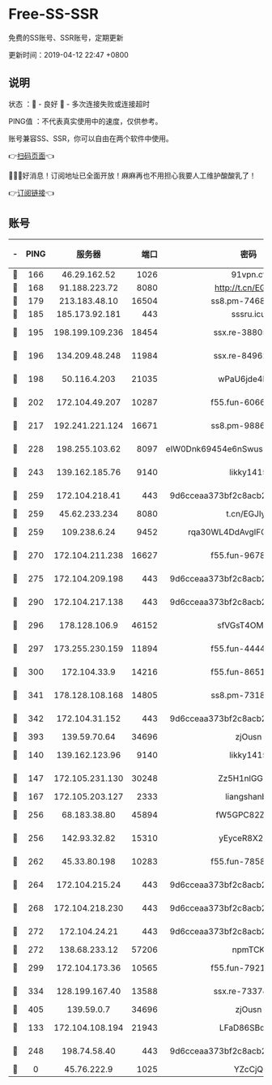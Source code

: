 # Free-SS-SSR

免费的SS账号、SSR账号，定期更新

更新时间：2019-04-12 22:47 +0800

## 说明

状态     ：🙂 - 良好 🙁 - 多次连接失败或连接超时

PING值   ：不代表真实使用中的速度，仅供参考。

账号兼容SS、SSR，你可以自由在两个软件中使用。

👉[扫码页面](https://liesauer.github.io/Free-SS-SSR/)👈

🎉🎉🎉好消息！订阅地址已全面开放！麻麻再也不用担心我要人工维护酸酸乳了！

👉[订阅链接](https://www.liesauer.net/yogurt/subscribe?ACCESS_TOKEN=DAYxR3mMaZAsaqUb)👈

## 账号

|-|PING|服务器|端口|密码|加密方式|区域|
|:----:|:----:|:-----:|-----:|:----:|:----:|:----:|
|🙂|166|46.29.162.52|1026|91vpn.cf|rc4-md5|RU|
|🙂|168|91.188.223.72|8080|http://t.cn/EGJIyrl|rc4-md5|RU|
|🙂|179|213.183.48.10|16504|ss8.pm-74689869|rc4-md5|RU|
|🙂|185|185.173.92.181|443|sssru.icu|rc4-md5|RU|
|🙂|195|198.199.109.236|18454|ssx.re-38805389|aes-256-cfb|US|
|🙂|196|134.209.48.248|11984|ssx.re-84962517|aes-256-cfb|US|
|🙂|198|50.116.4.203|21035|wPaU6jde4NZT|aes-256-cfb|US|
|🙂|202|172.104.49.207|10287|f55.fun-60668643|aes-256-cfb|SG|
|🙂|217|192.241.221.124|16671|ss8.pm-98861372|aes-256-cfb|US|
|🙂|228|198.255.103.62|8097|eIW0Dnk69454e6nSwuspv9DmS201tQ0D|aes-256-cfb|US|
|🙂|243|139.162.185.76|9140|likky1415|aes-256-cfb|DE|
|🙂|259|172.104.218.41|443|9d6cceaa373bf2c8acb22e60b6a58be6|aes-256-cfb|US|
|🙂|259|45.62.233.234|8080|t.cn/EGJIyrl|rc4-md5|CA|
|🙂|259|109.238.6.24|9452|rqa30WL4DdAvgIFG6Fs3znzTa|aes-256-cfb|FR|
|🙂|270|172.104.211.238|16627|f55.fun-96789632|aes-256-cfb|US|
|🙂|275|172.104.209.198|443|9d6cceaa373bf2c8acb22e60b6a58be6|aes-256-cfb|US|
|🙂|290|172.104.217.138|443|9d6cceaa373bf2c8acb22e60b6a58be6|aes-256-cfb|US|
|🙂|296|178.128.106.9|46152|sfVGsT4OMxHC|aes-256-cfb|SG|
|🙂|297|173.255.230.159|11894|f55.fun-44441803|aes-256-cfb|US|
|🙂|300|172.104.33.9|14216|f55.fun-86515358|aes-256-cfb|SG|
|🙂|341|178.128.108.168|14805|ss8.pm-73188848|aes-256-cfb|SG|
|🙂|342|172.104.31.152|443|9d6cceaa373bf2c8acb22e60b6a58be6|aes-256-cfb|US|
|🙂|393|139.59.70.64|34696|zjOusn|chacha20|IN|
|🙂|140|139.162.123.96|9140|likky1415|aes-256-cfb|JP|
|🙂|147|172.105.231.130|30248|Zz5H1nlGGKHx|aes-256-cfb|JP|
|🙂|167|172.105.203.127|2333|liangshanbo|chacha20|JP|
|🙂|256|68.183.38.80|45894|fW5GPC82Z97G|aes-256-cfb|GB|
|🙂|256|142.93.32.82|15310|yEyceR8X2EVd|aes-256-cfb|GB|
|🙂|262|45.33.80.198|10283|f55.fun-78582823|aes-256-cfb|US|
|🙂|264|172.104.215.24|443|9d6cceaa373bf2c8acb22e60b6a58be6|aes-256-cfb|US|
|🙂|268|172.104.218.230|443|9d6cceaa373bf2c8acb22e60b6a58be6|aes-256-cfb|US|
|🙂|272|172.104.24.21|443|9d6cceaa373bf2c8acb22e60b6a58be6|aes-256-cfb|US|
|🙂|272|138.68.233.12|57206|npmTCK|rc4-md5|US|
|🙂|299|172.104.173.36|10565|f55.fun-79210636|aes-256-cfb|SG|
|🙂|334|128.199.167.40|13588|ssx.re-73374110|aes-256-cfb|SG|
|🙂|405|139.59.0.7|34696|zjOusn|chacha20|IN|
|🙁|133|172.104.108.194|21943|LFaD86SBq2lY|aes-256-cfb|JP|
|🙁|248|198.74.58.40|443|9d6cceaa373bf2c8acb22e60b6a58be6|aes-256-cfb|US|
|🙁|0|45.76.222.9|1025|YZcCjQ|rc4-md5|JP|
